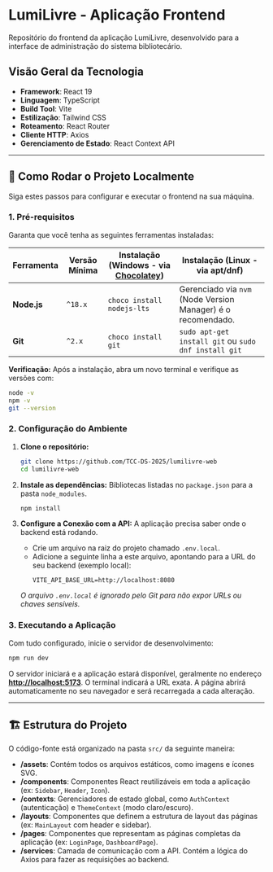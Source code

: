 # LumiLivre - Aplicação Frontend

Repositório do frontend da aplicação LumiLivre, desenvolvido para a interface de administração do sistema bibliotecário.

## Visão Geral da Tecnologia

- **Framework**: React 19
- **Linguagem**: TypeScript
- **Build Tool**: Vite
- **Estilização**: Tailwind CSS
- **Roteamento**: React Router
- **Cliente HTTP**: Axios
- **Gerenciamento de Estado**: React Context API

---

## 🚀 Como Rodar o Projeto Localmente

Siga estes passos para configurar e executar o frontend na sua máquina.

### 1. Pré-requisitos

Garanta que você tenha as seguintes ferramentas instaladas:

| Ferramenta | Versão Mínima | Instalação (Windows - via [Chocolatey](https://chocolatey.org/)) | Instalação (Linux - via apt/dnf)                                |
| ---------- | ------------- | --------------------------------------------------------------- | -------------------------------------------------------------- |
| **Node.js**| `^18.x`        | `choco install nodejs-lts`                                      | Gerenciado via `nvm` (Node Version Manager) é o recomendado. |
| **Git**    | `^2.x`         | `choco install git`                                             | `sudo apt-get install git` ou `sudo dnf install git`           |

**Verificação:**
Após a instalação, abra um novo terminal e verifique as versões com:
```bash
node -v
npm -v
git --version
```

### 2. Configuração do Ambiente

1.  **Clone o repositório:**
    ```bash
    git clone https://github.com/TCC-DS-2025/lumilivre-web
    cd lumilivre-web
    ```

2.  **Instale as dependências:**
    Bibliotecas listadas no `package.json` para a pasta `node_modules`.
    ```bash
    npm install
    ```

3.  **Configure a Conexão com a API:**
    A aplicação precisa saber onde o backend está rodando.
    *   Crie um arquivo na raiz do projeto chamado `.env.local`.
    *   Adicione a seguinte linha a este arquivo, apontando para a URL do seu backend (exemplo local):
        ```
        VITE_API_BASE_URL=http://localhost:8080
        ```
    *O arquivo `.env.local` é ignorado pelo Git para não expor URLs ou chaves sensíveis.*

### 3. Executando a Aplicação

Com tudo configurado, inicie o servidor de desenvolvimento:

```bash
npm run dev
```

O servidor iniciará e a aplicação estará disponível, geralmente no endereço **[http://localhost:5173](http://localhost:5173)**. O terminal indicará a URL exata. A página abrirá automaticamente no seu navegador e será recarregada a cada alteração.

---

## 🏗️ Estrutura do Projeto

O código-fonte está organizado na pasta `src/` da seguinte maneira:

- **/assets**: Contém todos os arquivos estáticos, como imagens e ícones SVG.
- **/components**: Componentes React reutilizáveis em toda a aplicação (ex: `Sidebar`, `Header`, `Icon`).
- **/contexts**: Gerenciadores de estado global, como `AuthContext` (autenticação) e `ThemeContext` (modo claro/escuro).
- **/layouts**: Componentes que definem a estrutura de layout das páginas (ex: `MainLayout` com header e sidebar).
- **/pages**: Componentes que representam as páginas completas da aplicação (ex: `LoginPage`, `DashboardPage`).
- **/services**: Camada de comunicação com a API. Contém a lógica do Axios para fazer as requisições ao backend.